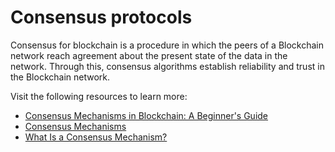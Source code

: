 # Consensus protocols

Consensus for blockchain is a procedure in which the peers of a Blockchain network reach agreement about the present state of the data in the network. Through this, consensus algorithms establish reliability and trust in the Blockchain network.

Visit the following resources to learn more:

- [Consensus Mechanisms in Blockchain: A Beginner's Guide](https://crypto.com/university/consensus-mechanisms-explained)
- [Consensus Mechanisms](https://ethereum.org/en/developers/docs/consensus-mechanisms/)
- [What Is a Consensus Mechanism?](https://www.coindesk.com/learn/what-is-a-consensus-mechanism/)
